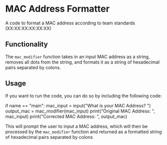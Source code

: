 # MAC Address Formatter
A code to format a MAC address according to team standards (XX:XX:XX:XX:XX:XX)

## Functionality
The `mac_modifier` function takes in an input MAC address as a string, removes all dots from the string, and formats it as a string of hexadecimal pairs separated by colons. 


## Usage
If you want to run the code, you can do so by including the following code:

if name == "main":
mac_input = input("What is your MAC Address? ")
output_mac = mac_modifier(mac_input)
print("Original MAC Address: ", mac_input)
print("Corrected MAC Address: ", output_mac)

This will prompt the user to input a MAC address, which will then be processed by the `mac_modifier` function and returned as a formatted string of hexadecimal pairs separated by colons
